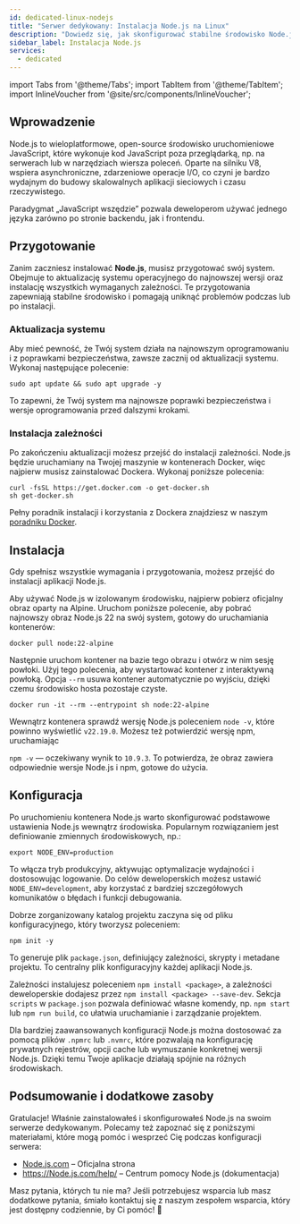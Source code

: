 ```yaml
---
id: dedicated-linux-nodejs
title: "Serwer dedykowany: Instalacja Node.js na Linux"
description: "Dowiedz się, jak skonfigurować stabilne środowisko Node.js do skalowalnych aplikacji czasu rzeczywistego z najlepszymi praktykami i krokami przygotowawczymi → Sprawdź teraz"
sidebar_label: Instalacja Node.js
services:
  - dedicated
---
```


import Tabs from '@theme/Tabs';
import TabItem from '@theme/TabItem';
import InlineVoucher from '@site/src/components/InlineVoucher';

## Wprowadzenie

Node.js to wieloplatformowe, open-source środowisko uruchomieniowe JavaScript, które wykonuje kod JavaScript poza przeglądarką, np. na serwerach lub w narzędziach wiersza poleceń. Oparte na silniku V8, wspiera asynchroniczne, zdarzeniowe operacje I/O, co czyni je bardzo wydajnym do budowy skalowalnych aplikacji sieciowych i czasu rzeczywistego.

Paradygmat „JavaScript wszędzie” pozwala deweloperom używać jednego języka zarówno po stronie backendu, jak i frontendu.

<InlineVoucher />

## Przygotowanie

Zanim zaczniesz instalować **Node.js**, musisz przygotować swój system. Obejmuje to aktualizację systemu operacyjnego do najnowszej wersji oraz instalację wszystkich wymaganych zależności. Te przygotowania zapewniają stabilne środowisko i pomagają uniknąć problemów podczas lub po instalacji.

### Aktualizacja systemu
Aby mieć pewność, że Twój system działa na najnowszym oprogramowaniu i z poprawkami bezpieczeństwa, zawsze zacznij od aktualizacji systemu. Wykonaj następujące polecenie:

```
sudo apt update && sudo apt upgrade -y
```
To zapewni, że Twój system ma najnowsze poprawki bezpieczeństwa i wersje oprogramowania przed dalszymi krokami.

### Instalacja zależności
Po zakończeniu aktualizacji możesz przejść do instalacji zależności. Node.js będzie uruchamiany na Twojej maszynie w kontenerach Docker, więc najpierw musisz zainstalować Dockera. Wykonaj poniższe polecenia:

```
curl -fsSL https://get.docker.com -o get-docker.sh
sh get-docker.sh
```

Pełny poradnik instalacji i korzystania z Dockera znajdziesz w naszym [poradniku Docker](dedicated-linux-docker.md).

## Instalacja

Gdy spełnisz wszystkie wymagania i przygotowania, możesz przejść do instalacji aplikacji Node.js.

Aby używać Node.js w izolowanym środowisku, najpierw pobierz oficjalny obraz oparty na Alpine. Uruchom poniższe polecenie, aby pobrać najnowszy obraz Node.js 22 na swój system, gotowy do uruchamiania kontenerów:

```
docker pull node:22-alpine
```

Następnie uruchom kontener na bazie tego obrazu i otwórz w nim sesję powłoki. Użyj tego polecenia, aby wystartować kontener z interaktywną powłoką. Opcja `--rm` usuwa kontener automatycznie po wyjściu, dzięki czemu środowisko hosta pozostaje czyste.

```
docker run -it --rm --entrypoint sh node:22-alpine
```

Wewnątrz kontenera sprawdź wersję Node.js poleceniem `node -v`, które powinno wyświetlić `v22.19.0`. Możesz też potwierdzić wersję npm, uruchamiając

`npm -v` — oczekiwany wynik to `10.9.3`. To potwierdza, że obraz zawiera odpowiednie wersje Node.js i npm, gotowe do użycia.

## Konfiguracja

Po uruchomieniu kontenera Node.js warto skonfigurować podstawowe ustawienia Node.js wewnątrz środowiska. Popularnym rozwiązaniem jest definiowanie zmiennych środowiskowych, np.:

```
export NODE_ENV=production
```

To włącza tryb produkcyjny, aktywując optymalizacje wydajności i dostosowując logowanie. Do celów deweloperskich możesz ustawić `NODE_ENV=development`, aby korzystać z bardziej szczegółowych komunikatów o błędach i funkcji debugowania.

Dobrze zorganizowany katalog projektu zaczyna się od pliku konfiguracyjnego, który tworzysz poleceniem:

```
npm init -y
```

To generuje plik `package.json`, definiujący zależności, skrypty i metadane projektu. To centralny plik konfiguracyjny każdej aplikacji Node.js.

Zależności instalujesz poleceniem `npm install <package>`, a zależności deweloperskie dodajesz przez `npm install <package> --save-dev`. Sekcja `scripts` w `package.json` pozwala definiować własne komendy, np. `npm start` lub `npm run build`, co ułatwia uruchamianie i zarządzanie projektem.

Dla bardziej zaawansowanych konfiguracji Node.js można dostosować za pomocą plików `.npmrc` lub `.nvmrc`, które pozwalają na konfigurację prywatnych rejestrów, opcji cache lub wymuszanie konkretnej wersji Node.js. Dzięki temu Twoje aplikacje działają spójnie na różnych środowiskach.

## Podsumowanie i dodatkowe zasoby

Gratulacje! Właśnie zainstalowałeś i skonfigurowałeś Node.js na swoim serwerze dedykowanym. Polecamy też zapoznać się z poniższymi materiałami, które mogą pomóc i wesprzeć Cię podczas konfiguracji serwera:

- [Node.js.com](https://Node.js.com/) – Oficjalna strona
- https://Node.js.com/help/ – Centrum pomocy Node.js (dokumentacja)

Masz pytania, których tu nie ma? Jeśli potrzebujesz wsparcia lub masz dodatkowe pytania, śmiało kontaktuj się z naszym zespołem wsparcia, który jest dostępny codziennie, by Ci pomóc! 🙂